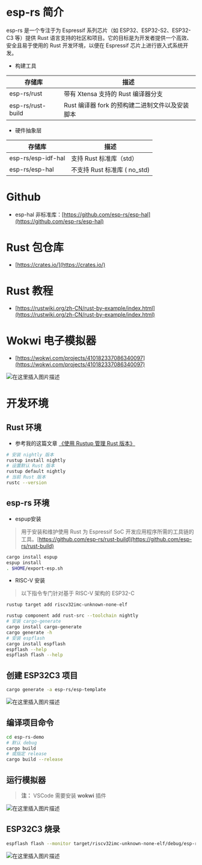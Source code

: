 # esp-rs 简介
esp-rs 是一个专注于为 Espressif 系列芯片（如 ESP32、ESP32-S2、ESP32-C3 等）提供 Rust 语言支持的社区和项目。它的目标是为开发者提供一个高效、安全且易于使用的 Rust 开发环境，以便在 Espressif 芯片上进行嵌入式系统开发。

- 构建工具

| 存储库	| 描述|
-------- | -----
| esp-rs/rust	| 带有 Xtensa 支持的 Rust 编译器分支 |
| esp-rs/rust-build	| Rust 编译器 fork 的预构建二进制文件以及安装脚本 |

- 硬件抽象层

| 存储库 |	描述 |
-------- | -----
| esp-rs/esp-idf-hal	| 支持 Rust 标准库（std）|
| esp-rs/esp-hal	| 不支持 Rust 标准库 ( no_std)|

# Github
- esp-hal 非标准库：[https://github.com/esp-rs/esp-hal](https://github.com/esp-rs/esp-hal)

# Rust 包仓库
- [https://crates.io/](https://crates.io/)

# Rust 教程
- [https://rustwiki.org/zh-CN/rust-by-example/index.html](https://rustwiki.org/zh-CN/rust-by-example/index.html)

# Wokwi 电子模拟器
- [https://wokwi.com/projects/410182337086340097](https://wokwi.com/projects/410182337086340097)

![在这里插入图片描述](https://i-blog.csdnimg.cn/direct/0b7c59457490453bba2bc363ed048539.png)

# 开发环境
## Rust 环境
- 参考我的这篇文章 [《使用 Rustup 管理 Rust 版本》](https://blog.csdn.net/weixin_42607526/article/details/140048375)

```bash
# 安装 nightly 版本
rustup install nightly
# 设置默认 Rust 版本
rustup default nightly
# 当前 Rust 版本
rustc --version
```

## esp-rs 环境
- espup安装

> 用于安装和维护使用 Rust 为 Espressif SoC 开发应用程序所需的工具链的工具。[https://github.com/esp-rs/rust-build](https://github.com/esp-rs/rust-build)

```bash
cargo install espup
espup install
. $HOME/export-esp.sh
```

- RISC-V 安装
> 以下指令专门针对基于 RISC-V 架构的 ESP32-C

```bash
rustup target add riscv32imc-unknown-none-elf
```

```bash
rustup component add rust-src --toolchain nightly
# 安装 cargo-generate
cargo install cargo-generate
cargo generate -h
# 安装 espflash
cargo install espflash
espflash --help
espflash flash --help
```

## 创建 ESP32C3 项目
```bash
cargo generate -a esp-rs/esp-template
```

![在这里插入图片描述](https://i-blog.csdnimg.cn/direct/48e1e26afb31449bb73de5a7c0f40d5d.png)

## 编译项目命令
```bash
cd esp-rs-demo
# 默认 debug
cargo build
# 或指定 release
cargo build --release
```

## 运行模拟器
> **注：** VSCode 需要安装 **wokwi** 插件

![在这里插入图片描述](https://i-blog.csdnimg.cn/direct/9a2f6a55588242878cf61c938bc25a42.png)
## ESP32C3 烧录
```bash
espflash flash --monitor target/riscv32imc-unknown-none-elf/debug/esp-rs-demo
```

![在这里插入图片描述](https://i-blog.csdnimg.cn/direct/16294f5426764a80a38d274129e19552.png)


